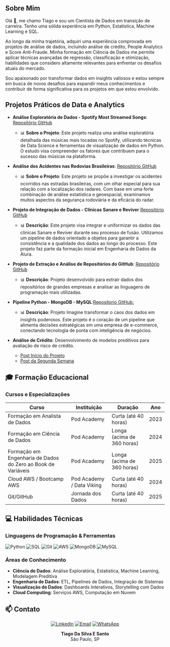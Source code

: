 ## Sobre Mim
Olá 👋, me chamo Tiago e sou um Cientista de Dados em transição de carreira. Tenho uma sólida experiência em Python, Estatística, Machine Learning e SQL.

Ao longo da minha trajetória, adquiri uma experiência comprovada em projetos de análise de dados, incluindo análise de crédito, People Analytics e Score Anti-Fraude. Minha formação em Ciência de Dados me permite aplicar técnicas avançadas de regressão, classificação e otimização, habilidades que considero altamente relevantes para enfrentar os desafios atuais do mercado.

Sou apaixonado por transformar dados em insights valiosos e estou sempre em busca de novos desafios para expandir meus conhecimentos e contribuir de forma significativa para os projetos em que estou envolvido.

## Projetos Práticos de Data e Analytics
- **Análise Exploratória de Dados - Spotify Most Streamed Songs**: [Repositório GitHub](https://github.com/tmarsbr/data-analyst-project)
    - 📊 **Sobre o Projeto**: Este projeto realiza uma análise exploratória detalhada das músicas mais tocadas no Spotify, utilizando técnicas de Data Science e ferramentas de visualização de dados em Python. O estudo visa compreender os fatores que contribuem para o sucesso das músicas na plataforma.

- **Análise dos Acidentes nas Rodovias Brasileiras**: [Repositório GitHub](https://github.com/tmarsbr/analise-PRF-)
    - 📊 **Sobre o Projeto**: Este projeto se propõe a investigar os acidentes ocorridos nas estradas brasileiras, com um olhar especial para sua relação com a localização dos radares. Com base em uma forte combinação de análise estatística e geoespacial, examinamos muitos aspectos da segurança rodoviária e da eficácia do radar.

- **Projeto de Integração de Dados - Clínicas Sanare e Reviver** [Repositório GitHub](https://github.com/tmarsbr/projeto_pipeline)
    - 📊 **Descrição**: Este projeto visa integrar e uniformizar os dados das clínicas Sanare e Reviver durante seu processo de fusão. Utilizamos um pipeline de dados orientado a objetos para garantir a consistência e a qualidade dos dados ao longo do processo. Este projeto faz parte da formação inicial em Engenharia de Dados da Alura.

- **Projeto de Extração e Análise de Repositórios do GitHub**: [Repositório GitHub](https://github.com/tmarsbr/Projeto_api)
    - 📊 **Descrição**: Projeto desenvolvido para extrair dados dos repositórios de grandes empresas e analisar as linguagens de programação mais utilizadas.

- **Pipeline Python - MongoDB - MySQL**:[Repositorio GitHub:](https://github.com/tmarsbr/pipeline-python-mongo-mysql)
    - 📊 **Descrição**: Projeto Imagine transformar o caos dos dados em insights poderosos. Este projeto é o coração de um pipeline que alimenta decisões estratégicas em uma empresa de e-commerce, conectando tecnologia de ponta com inteligência de negócios.

- **Análise de Crédito**: Desenvolvimento de modelos preditivos para avaliação de risco de crédito.
  - [Post Início do Projeto](https://www.linkedin.com/pulse/an%C3%A1lise-de-cr%C3%A9dito-o-in%C3%ADcio-uma-nova-jornada-em-ci%C3%AAncia-tiago-silva-070zf/?trackingId=I%2FKtlovKdoNnHe6quw1mqA%3D%3D)
  - [Post da Segunda Semana](https://www.linkedin.com/in/tiagocientistadados/recent-activity/all/)

## 🎓 Formação Educacional

### Cursos e Especializações
| Curso | Instituição | Duração | Ano |
|-------|-------------|---------|-----|
| Formação em Analista de Dados | Pod Academy | Curta (até 40 horas) | 2023 |
| Formação em Ciência de Dados | Pod Academy | Longa (acima de 360 horas) | 2024 |
| Formação em Engenharia de Dados do Zero ao Book de Variáveis | Pod Academy | Longa (acima de 360 horas) | 2025 |
| Cloud AWS / Bootcamp AWS | Pod Academy / Data Viking | Curta (até 40 horas) | 2024 |
| Git/GitHub | Jornada dos Dados | Curta (até 40 horas) | 2025 |

## 💻 Habilidades Técnicas

### Linguagens de Programação & Ferramentas
![Python](https://img.shields.io/badge/Python-3776AB?style=for-the-badge&logo=python&logoColor=white)
![SQL](https://img.shields.io/badge/SQL-4479A1?style=for-the-badge&logo=mysql&logoColor=white)
![Git](https://img.shields.io/badge/Git-F05032?style=for-the-badge&logo=git&logoColor=white)
![AWS](https://img.shields.io/badge/AWS-232F3E?style=for-the-badge&logo=amazon-aws&logoColor=white)
![MongoDB](https://img.shields.io/badge/MongoDB-47A248?style=for-the-badge&logo=mongodb&logoColor=white)
![MySQL](https://img.shields.io/badge/MySQL-4479A1?style=for-the-badge&logo=mysql&logoColor=white)

### Áreas de Conhecimento
- **Ciência de Dados**: Análise Exploratória, Estatística, Machine Learning, Modelagem Preditiva
- **Engenharia de Dados**: ETL, Pipelines de Dados, Integração de Sistemas
- **Visualização de Dados**: Dashboards Interativos, Storytelling com Dados
- **Cloud Computing**: Serviços AWS, Computação em Nuvem

## 📫 Contato

<div align="center">

[![LinkedIn](https://img.shields.io/badge/LinkedIn-0077B5?style=for-the-badge&logo=linkedin&logoColor=white)](https://www.linkedin.com/in/tiagocientistadados)
[![Email](https://img.shields.io/badge/Email-D14836?style=for-the-badge&logo=gmail&logoColor=white)](mailto:tiagomars233@gmail.com)
[![WhatsApp](https://img.shields.io/badge/WhatsApp-25D366?style=for-the-badge&logo=whatsapp&logoColor=white)](https://wa.me/5511975429994)

**Tiago Da Silva E Santo**  
São Paulo, SP  
</div>

